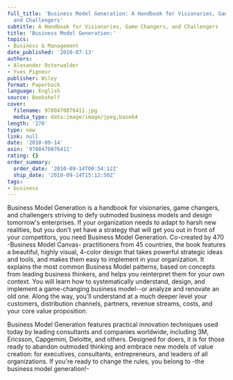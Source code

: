 ```yaml
---
full_title: 'Business Model Generation: A Handbook for Visionaries, Game Changers,
  and Challengers'
subtitle: A Handbook for Visionaries, Game Changers, and Challengers
title: 'Business Model Generation:'
topics:
- Business & Management
date_published: '2010-07-13'
authors:
- Alexander Osterwalder
- Yves Pigneur
publisher: Wiley
format: Paperback
language: English
source: Bookshelf
cover:
  filename: 9780470876411.jpg
  media_type: data:image/image/jpeg;base64
length: '278'
type: new
link: null
date: '2010-09-14'
asin: '9780470876411'
rating: {}
order_summary:
  order_date: '2010-09-14T00:54:12Z'
  ship_date: '2010-09-14T15:12:50Z'
tags:
- business
---
```

Business Model Generation is a handbook for visionaries, game changers, and challengers striving to defy outmoded business models and design tomorrow's enterprises. If your organization needs to adapt to harsh new realities, but you don't yet have a strategy that will get you out in front of your competitors, you need Business Model Generation. Co-created by 470 -Business Model Canvas- practitioners from 45 countries, the book features a beautiful, highly visual, 4-color design that takes powerful strategic ideas and tools, and makes them easy to implement in your organization. It explains the most common Business Model patterns, based on concepts from leading business thinkers, and helps you reinterpret them for your own context. You will learn how to systematically understand, design, and implement a game-changing business model--or analyze and renovate an old one. Along the way, you'll understand at a much deeper level your customers, distribution channels, partners, revenue streams, costs, and your core value proposition.

Business Model Generation features practical innovation techniques used today by leading consultants and companies worldwide, including 3M, Ericsson, Capgemini, Deloitte, and others. Designed for doers, it is for those ready to abandon outmoded thinking and embrace new models of value creation: for executives, consultants, entrepreneurs, and leaders of all organizations. If you're ready to change the rules, you belong to -the business model generation!-
